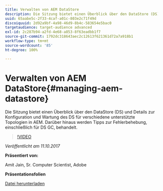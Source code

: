 ```yaml
---
title: Verwalten von AEM DataStore
description: Die Sitzung bietet einen Überblick über den DataStore (DS) und Details zur Konfiguration und Wartung des DS für verschiedene unterstützte Topologien in AEM. Darüber hinaus werden Tipps zur Fehlerbehebung, einschließlich für DS GC, behandelt.
uuid: 65aabe5c-2f33-4caf-a01c-803e2c71f49d
discoiquuid: 2d92a9bf-4a98-46d9-8b4c-583654e5bac0
targetaudience: target-audience advanced
exl-id: 2c287b94-a2fd-4e68-a853-8f63eadbb1f7
source-git-commit: 1792dc318643aec2c12613f621361d72a7a918b1
workflow-type: tm+mt
source-wordcount: '85'
ht-degree: 100%

---
```


# Verwalten von AEM DataStore{#managing-aem-datastore}

Die Sitzung bietet einen Überblick über den DataStore (DS) und Details zur Konfiguration und Wartung des DS für verschiedene unterstützte Topologien in AEM. Darüber hinaus werden Tipps zur Fehlerbehebung, einschließlich für DS GC, behandelt.

>[!VIDEO](https://video.tv.adobe.com/v/20422/?quality=9)

*Veröffentlicht am 11.10.2017*

**Präsentiert von:**

Amit Jain, Sr. Computer Scientist, Adobe

**Präsentationsfolien**

[Datei herunterladen](assets/managing-aem-datastoreoct17.pdf)
<!--
[Get back to the Overview](https://helpx.adobe.com/experience-manager/kt/eseminars/gems/aem-index.html)
-->
